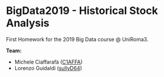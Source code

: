 # BigData2019 - Historical Stock Analysis

First Homework for the 2019 Big Data course @ UniRoma3.

**Team:**

- Michele Ciaffarafà ([C1AFFA](https://github.com/C1AFFA))
- Lorenzo Guidaldi ([sullyD64](https://github.com/sullyD64))
